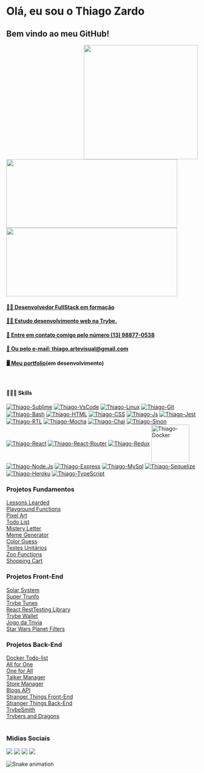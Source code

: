   # Olá, eu sou o Thiago Zardo
  ## Bem vindo ao meu GitHub!
  <img align="right" src="https://user-images.githubusercontent.com/66880417/183272429-3f59b0bb-1c2a-4a88-8fd1-d40a6f3cf512.png" width="300px" />

<div class="container">
  <a href="https://github.com/thiagozardo">
  <img width="450em" height="180em" src="https://github-readme-stats.vercel.app/api?username=thiagozardo&show_icons=true&theme=dracula&include_all_commits=true&count_private=true"/>
  <img width="450em" height="180em" src="https://github-readme-stats.vercel.app/api/top-langs/?username=thiagozardo&layout=compact&langs_count=7&theme=dracula"/>
</div>
  
<h4>👨‍💻 Desenvolvedor FullStack em formação</h4>
<h4>👨‍🎓 Estudo desenvolvimento web na Trybe.
<h4>📱 Entre em contato comigo pelo número (13) 98877-0538 <h4>
<h4>📧 Ou pelo e-mail: thiago.artevisual@gmail.com </h4>  
<h4><a href="https://thiagozardo.github.io/">🖥️ Meu portfolio</a>(em desenvolvimento)</h4>
  
<div style="display: inline_block"><br>
  <h4>👨🏻‍💻 Skills</h4>
  
  <a href="https://www.sublimetext.com/">
    <img align="center" alt="Thiago-Sublime" src="https://img.shields.io/badge/sublime_text-%23575757.svg?&style=for-the-badge&logo=sublime-text&logoColor=important" /></a>
    
  <a href="https://code.visualstudio.com/">
    <img align="center" alt="Thiago-VsCode" src="https://img.shields.io/badge/Visual_Studio_Code-0078D4?style=for-the-badge&logo=visual%20studio%20code&logoColor=white" /></a>
    
  <a href="https://www.vivaolinux.com.br/linux">
    <img align="center" alt="Thiago-Linux" src="https://img.shields.io/badge/Linux-FCC624?style=for-the-badge&logo=linux&logoColor=black" /></a>
  
  <a href="https://git-scm.com/">
    <img align="center" alt="Thiago-Git" src="https://img.shields.io/badge/GIT-E44C30?style=for-the-badge&logo=git&logoColor=white" /></a>
    
  <a href="https://devdocs.io/">
    <img align="center" alt="Thiago-Bash" src="https://img.shields.io/badge/GNU%20Bash-4EAA25?style=for-the-badge&logo=GNU%20Bash&logoColor=white" /></a>
  
  <a href="https://developer.mozilla.org/pt-BR/docs/Web/HTML">
    <img align="center" alt="Thiago-HTML" src="https://img.shields.io/badge/HTML5-E34F26?style=for-the-badge&logo=html5&logoColor=white" /></a>
  
  <a href="https://www.w3schools.com/css/">
    <img align="center" alt="Thiago-CSS" src="https://img.shields.io/badge/CSS3-1572B6?style=for-the-badge&logo=css3&logoColor=white" /></a>
  
  <a href="https://developer.mozilla.org/pt-BR/docs/Web/JavaScript">
    <img align="center" alt="Thiago-Js" src="https://img.shields.io/badge/JavaScript-F7DF1E?style=for-the-badge&logo=javascript&logoColor=black"></a>
  
  <a href="https://jestjs.io">
    <img align="center" alt="Thiago-Jest" src="https://img.shields.io/badge/Jest-323330?style=for-the-badge&logo=Jest&logoColor=white" /></a>
  
  <a href="https://testing-library.com/">
    <img align="center" alt="Thiago-RTL" src="https://img.shields.io/badge/testing%20library-323330?style=for-the-badge&logo=testing-library&logoColor=red" /></a>
    
  <a href="https://mochajs.org/">
    <img align="center" alt="Thiago-Mocha" src ="https://img.shields.io/badge/mocha.js-323330?style=for-the-badge&logo=mocha&logoColor=Brown" /></a>
  
  <a href="https://www.chaijs.com/">
    <img align="center" alt="Thiago-Chai" src ="https://img.shields.io/badge/chai.js-323330?style=for-the-badge&logo=chai&logoColor=red" /></a>
  
  <a href="https://sinonjs.org/">
    <img align="center" alt="Thiago-Sinon" src ="https://img.shields.io/badge/sinon.js-323330?style=for-the-badge&logo=sinon" /></a>
  
  <a href="https://reactjs.org/">
    <img align="center" alt="Thiago-React" src="https://img.shields.io/badge/React-20232A?style=for-the-badge&logo=react&logoColor=61DAFB" /></a>
    
  <a href="https://reactrouter.com/">
    <img align="center" alt="Thiago-React-Router" src="https://img.shields.io/badge/React_Router-CA4245?style=for-the-badge&logo=react-router&logoColor=white" /></a>
   
  <a href="https://redux.js.org/">
    <img align="center" alt="Thiago-Redux" src="https://img.shields.io/badge/Redux-593D88?style=for-the-badge&logo=redux&logoColor=white" /></a>
    
  <a href="https://docs.docker.com/">
    <img align="center" alt="Thiago-Docker" src="https://user-images.githubusercontent.com/66880417/184455784-1d6ad612-ab91-48b6-ab41-1d08cbba8962.png" width="100px"/></a>
    
  <a href="https://nodejs.org/en/">
    <img align="center" alt="Thiago-Node.Js" src="https://img.shields.io/badge/Node.js-43853D?style=for-the-badge&logo=node.js&logoColor=white" /></a>  
    
  <a href="http://expressjs.com/pt-br/">
    <img align="center" alt="Thiago-Express" src="https://img.shields.io/badge/Express.js-404D59?style=for-the-badge" /></a>  
  
  <a href="https://www.mysql.com/">
    <img align="center" alt="Thiago-MySql" src="https://img.shields.io/badge/MySQL-005C84?style=for-the-badge&logo=mysql&logoColor=white" /></a>
  
  <a href="https://sequelize.org/">
    <img align="center" alt="Thiago-Sequelize" src="https://img.shields.io/badge/Sequelize-52B0E7?style=for-the-badge&logo=Sequelize&logoColor=white" /></a>
  
  <a href="https://id.heroku.com/">
    <img align="center" alt="Thiago-Heroku" src="https://img.shields.io/badge/Heroku-430098?style=for-the-badge&logo=heroku&logoColor=white" /></a>
  
  <a href="https://www.typescriptlang.org/">
    <img align="center" alt="Thiago-TypeScript" src ="https://img.shields.io/badge/TypeScript-007ACC?style=for-the-badge&logo=typescript&logoColor=white" /></a>
           
</div>
  
  <div>
    <h3>Projetos Fundamentos</h3>
    <a href="https://github.com/ThiagoZardo/project-lessons-learned">Lessons Learded</a> <br>
    <a href="https://github.com/ThiagoZardo/project-playground-functions">Playground Functions</a> <br>
    <a href="https://github.com/ThiagoZardo/projeto-pixel-art">Pixel Art</a> </br>
    <a href="https://github.com/ThiagoZardo/projeto-to-do-list">Todo List</a> </br>
    <a href="https://github.com/ThiagoZardo/project-mistery-letter">Mistery Letter</a> <br>
    <a href="https://github.com/ThiagoZardo/project-meme-generator">Meme Generator</a> <br>
    <a href="https://github.com/ThiagoZardo/project-color-guess">Color Guess</a> <br>    
    <a href="https://github.com/ThiagoZardo/projeto-testes-unitarios">Testes Unitários</a> </br>
    <a href="https://github.com/ThiagoZardo/projeto-zoo-functions">Zoo Functions</a> </br>
    <a href="https://github.com/ThiagoZardo/shopping_cart">Shopping Cart</a> </br>
  </div>
 
  <div>
    <h3>Projetos Front-End</h3>
    <a href="https://github.com/ThiagoZardo/project-solar-sytem">Solar System</a> </br>
    <a href="https://github.com/ThiagoZardo/project-super-trunfo">Super Trunfo</a> </br>
    <a href="https://github.com/ThiagoZardo/project-trybe-tunes">Trybe Tunes</a> </br>
    <a href="https://github.com/ThiagoZardo/project-React-Tests-Library">React RestTesting Library</a> </br>
    <a href="https://github.com/ThiagoZardo/project-trybe-wallet">Trybe Wallet</a> </br>
    <a href="https://github.com/ThiagoZardo/project-trivia">Jogo da Trivia</a> </br>
    <a href="https://github.com/ThiagoZardo/project-starwars-planets-search">Star Wars Planet Filters</a> </br>
  </div>

  <div>
    <h3>Projetos Back-End</h3>
    <a href="https://github.com/ThiagoZardo/project-docker-todo-list">Docker Todo-list</a> </br>
    <a href="https://github.com/ThiagoZardo/project-all-for-one">All for One</a> </br>
    <a href="https://github.com/ThiagoZardo/project-one-for-all">One for All</a> </br>
    <a href="https://github.com/ThiagoZardo/project-talker-manager">Talker Manager</a> </br>
    <a href="https://github.com/ThiagoZardo/project-store-manager">Store Manager</a> </br>
    <a href="https://github.com/ThiagoZardo/project-blogs-api">Blogs API</a> </br>
    <a href="https://github.com/ThiagoZardo/project-stranger-things-front">Stranger Things Front-End</a> </br>
    <a href="https://github.com/ThiagoZardo/project-stranger-things-back">Stranger Things Back-End</a> </br>
    <a href="https://github.com/ThiagoZardo/project-trybesmith">TrybeSmith</a> </br>
    <a href="https://github.com/ThiagoZardo/project-trybers-and-dragons">Trybers and Dragons</a> </br>
  </div>
 
 <br>
 <h3>Midias Sociais</h3>
<div> 
  <a href="https://www.youtube.com/channel/UCOFr9Imywu0Mm55mljEpcCQ" target="_blank"><img src="https://img.shields.io/badge/YouTube-FF0000?style=for-the-badge&logo=youtube&logoColor=white" target="_blank"></a>
  <a href="https://www.instagram.com/thiago_jarilho_zardo/" target="_blank"><img src="https://img.shields.io/badge/-Instagram-%23E4405F?style=for-the-badge&logo=instagram&logoColor=white" target="_blank"></a>
  <a href = "mailto:thiago.artevisual@gmail.com"><img src="https://img.shields.io/badge/-Gmail-%23333?style=for-the-badge&logo=gmail&logoColor=white" target="_blank"></a>
  <a href="https://www.linkedin.com/in/thiago-jarilho-zardo-97446b17a/" target="_blank"><img src="https://img.shields.io/badge/-LinkedIn-%230077B5?style=for-the-badge&logo=linkedin&logoColor=white" target="_blank"></a> 
 
  ![Snake animation](https://github.com/thiagozardo/thiagozardo/blob/output/github-contribution-grid-snake.svg)
 
</div>
